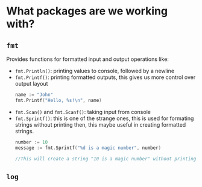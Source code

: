 # What packages are we working with?

## `fmt`
Provides functions for formatted input and output operations like:

- `fmt.Println()`: printing values to console, followed by a newline
- `fmt.Printf()`: printing formatted outputs, this gives us more
control over output layout
    ```go
    name := "John"
    fmt.Printf("Hello, %s!\n", name)
    ```
- `fmt.Scan()` and `fmt.Scanf()`: taking input from console
- `fmt.Sprintf()`: this is one of the strange ones, this is used for formating strings without printing then, this maybe useful in creating formatted strings.
    ```go
    number := 10
    message := fmt.Sprintf("%d is a magic number", number)

    //This will create a string "10 is a magic number" without printing it.
    ```

## `log`
